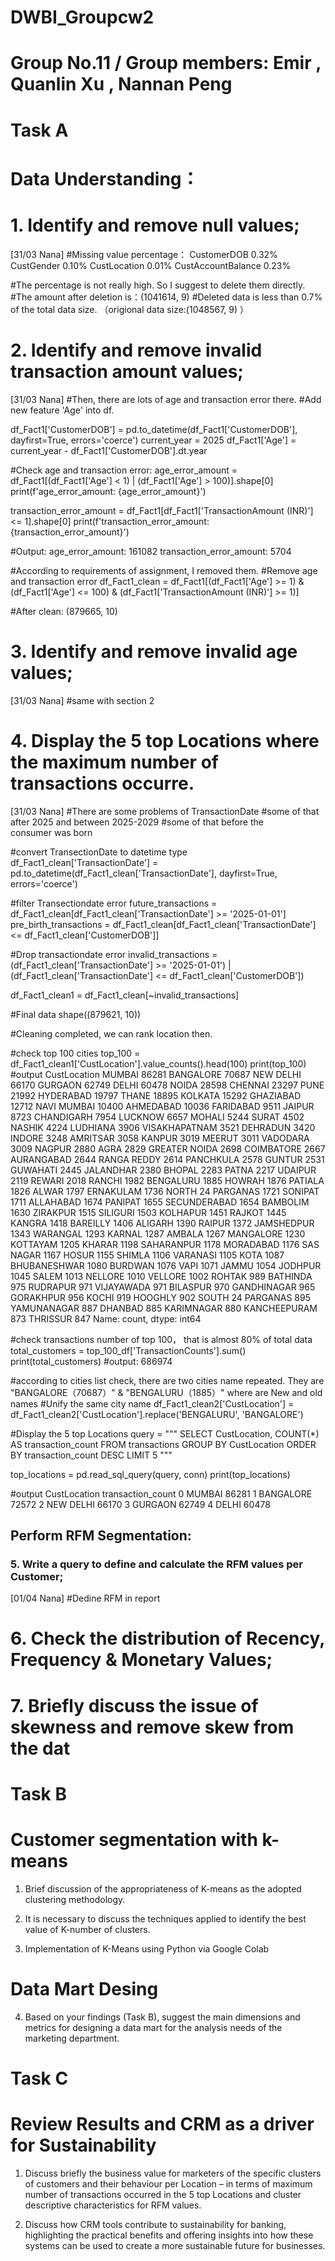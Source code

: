 # DWBI_Groupcw2 
# Group No.11 / Group members: Emir , Quanlin Xu , Nannan Peng

# Task A 
# Data Understanding：
# 1. Identify and remove null values;

[31/03 Nana]
#Missing value percentage：
CustomerDOB	0.32%
CustGender	0.10%
CustLocation	0.01%
CustAccountBalance	0.23%

#The percentage is not really high. So I suggest to delete them directly.
#The amount after deletion is：(1041614, 9)
#Deleted data is less than 0.7% of the total data size. （origional data size:(1048567, 9) ）






   
# 2. Identify and remove invalid transaction amount values;

[31/03 Nana]
#Then, there are lots of age and transaction error there.
#Add new feature 'Age' into df.

df_Fact1['CustomerDOB'] = pd.to_datetime(df_Fact1['CustomerDOB'], dayfirst=True, errors='coerce')
current_year = 2025
df_Fact1['Age'] = current_year - df_Fact1['CustomerDOB'].dt.year


#Check age and transaction error:
age_error_amount = df_Fact1[(df_Fact1['Age'] < 1) | (df_Fact1['Age'] > 100)].shape[0]
print(f'age_error_amount: {age_error_amount}')

transaction_error_amount = df_Fact1[df_Fact1['TransactionAmount (INR)'] <= 1].shape[0]
print(f'transaction_error_amount: {transaction_error_amount}')

#Output:
age_error_amount: 161082
transaction_error_amount: 5704

#According to requirements of assignment, I removed them.
#Remove age and transaction error
df_Fact1_clean = df_Fact1[(df_Fact1['Age'] >= 1) & (df_Fact1['Age'] <= 100) & (df_Fact1['TransactionAmount (INR)'] >= 1)]

#After clean:
(879665, 10)


   
   
# 3. Identify and remove invalid age values;

[31/03 Nana]
#same with section 2



 
# 4. Display the 5 top Locations where the maximum number of transactions occurre.

[31/03 Nana]
#There are some problems of TransactionDate
#some of that after 2025 and between 2025-2029
#some of that before the consumer was born

#convert TransectionDate to datetime type
df_Fact1_clean['TransactionDate'] = pd.to_datetime(df_Fact1_clean['TransactionDate'], dayfirst=True, errors='coerce')

#filter Transectiondate error
future_transactions = df_Fact1_clean[df_Fact1_clean['TransactionDate'] >= '2025-01-01']
pre_birth_transactions = df_Fact1_clean[df_Fact1_clean['TransactionDate'] <= df_Fact1_clean['CustomerDOB']]

#Drop transactiondate error
invalid_transactions = (df_Fact1_clean['TransactionDate'] >= '2025-01-01') | \
                       (df_Fact1_clean['TransactionDate'] <= df_Fact1_clean['CustomerDOB'])

df_Fact1_clean1 = df_Fact1_clean[~invalid_transactions]

#Final data shape((879621, 10))

#Cleaning completed, we can rank location then.

#check top 100 cities
top_100 = df_Fact1_clean1['CustLocation'].value_counts().head(100)
print(top_100)
#output
CustLocation
MUMBAI               86281
BANGALORE            70687
NEW DELHI            66170
GURGAON              62749
DELHI                60478
NOIDA                28598
CHENNAI              23297
PUNE                 21992
HYDERABAD            19797
THANE                18895
KOLKATA              15292
GHAZIABAD            12712
NAVI MUMBAI          10400
AHMEDABAD            10036
FARIDABAD             9511
JAIPUR                8723
CHANDIGARH            7954
LUCKNOW               6657
MOHALI                5244
SURAT                 4502
NASHIK                4224
LUDHIANA              3906
VISAKHAPATNAM         3521
DEHRADUN              3420
INDORE                3248
AMRITSAR              3058
KANPUR                3019
MEERUT                3011
VADODARA              3009
NAGPUR                2880
AGRA                  2829
GREATER NOIDA         2698
COIMBATORE            2667
AURANGABAD            2644
RANGA REDDY           2614
PANCHKULA             2578
GUNTUR                2531
GUWAHATI              2445
JALANDHAR             2380
BHOPAL                2283
PATNA                 2217
UDAIPUR               2119
REWARI                2018
RANCHI                1982
BENGALURU             1885
HOWRAH                1876
PATIALA               1826
ALWAR                 1797
ERNAKULAM             1736
NORTH 24 PARGANAS     1721
SONIPAT               1711
ALLAHABAD             1674
PANIPAT               1655
SECUNDERABAD          1654
BAMBOLIM              1630
ZIRAKPUR              1515
SILIGURI              1503
KOLHAPUR              1451
RAJKOT                1445
KANGRA                1418
BAREILLY              1406
ALIGARH               1390
RAIPUR                1372
JAMSHEDPUR            1343
WARANGAL              1293
KARNAL                1287
AMBALA                1267
MANGALORE             1230
KOTTAYAM              1205
KHARAR                1198
SAHARANPUR            1178
MORADABAD             1176
SAS NAGAR             1167
HOSUR                 1155
SHIMLA                1106
VARANASI              1105
KOTA                  1087
BHUBANESHWAR          1080
BURDWAN               1076
VAPI                  1071
JAMMU                 1054
JODHPUR               1045
SALEM                 1013
NELLORE               1010
VELLORE               1002
ROHTAK                 989
BATHINDA               975
RUDRAPUR               971
VIJAYAWADA             971
BILASPUR               970
GANDHINAGAR            965
GORAKHPUR              956
KOCHI                  919
HOOGHLY                902
SOUTH 24 PARGANAS      895
YAMUNANAGAR            887
DHANBAD                885
KARIMNAGAR             880
KANCHEEPURAM           873
THRISSUR               847
Name: count, dtype: int64

#check transactions number of top 100， that is almost 80% of total data
total_customers = top_100_df['TransactionCounts'].sum()
print(total_customers)
#output: 686974

#according to cities list check, there are two cities name repeated. They are "BANGALORE（70687）" & "BENGALURU（1885）" where are New and old names
#Unify the same city name
df_Fact1_clean2['CustLocation'] = df_Fact1_clean2['CustLocation'].replace('BENGALURU', 'BANGALORE')

#Display the 5 top Locations
query = """
SELECT CustLocation, COUNT(*) AS transaction_count
FROM transactions
GROUP BY CustLocation
ORDER BY transaction_count DESC
LIMIT 5
"""

top_locations = pd.read_sql_query(query, conn)
print(top_locations)

#output
  CustLocation  transaction_count
0       MUMBAI              86281
1    BANGALORE              72572
2    NEW DELHI              66170
3      GURGAON              62749
4        DELHI              60478




## Perform RFM Segmentation:
### 5. Write a query to define and calculate the RFM values per Customer;

[01/04 Nana]
#Dedine RFM in report





# 6. Check the distribution of Recency, Frequency & Monetary Values;






   
# 7. Briefly discuss the issue of skewness and remove skew from the dat







# Task B
# Customer segmentation with k-means
1. Brief discussion of the appropriateness of K-means as the adopted clustering methodology.







2. It is necessary to discuss the techniques applied to identify the best value of K-number of clusters.






3. Implementation of K-Means using Python via Google Colab






# Data Mart Desing
4. Based on your findings (Task B), suggest the main dimensions and metrics for designing a data mart for the analysis needs of the marketing department.



   






# Task C
# Review Results and CRM as a driver for Sustainability
1. Discuss briefly the business value for marketers of the specific clusters of customers and their behaviour per Location – in terms of maximum number of transactions occurred in the 5 top Locations and cluster descriptive characteristics for RFM values.










2. Discuss how CRM tools contribute to sustainability for banking, highlighting the practical benefits and offering insights into how these systems can be used to create a more sustainable future for businesses.






